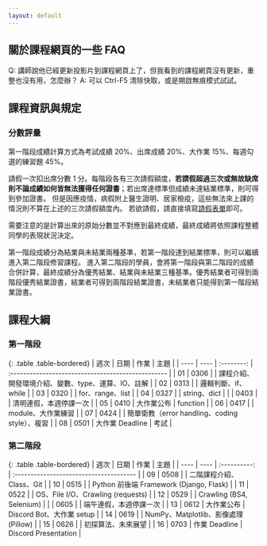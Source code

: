 ```yaml
---
layout: default
---
```

## 關於課程網頁的一些 FAQ

Q: 講師說他已經更新投影片到課程網頁上了，但我看到的課程網頁沒有更新，重整也沒有用，怎麼辦？
A: 可以 Ctrl-F5 清除快取，或是開啟無痕模式試試。

## 課程資訊與規定

### 分數評量

第一階段成績計算方式為考試成績 20%、出席成績 20%、大作業 15%、每週勾選的練習題 45%。

請假一次扣出席分數 1 分。每階段各有三次請假額度，**若請假超過三次或無故缺席則不論成績如何皆無法獲得任何證書**；若出席達標準但成績未達結業標準，則可得到參加證書。
但是因應疫情，病假附上醫生證明、居家檢疫，這些無法來上課的情況則不算在上述的三次請假額度內。
若欲請假，請直接填寫[請假表單](https://forms.gle/B2DsNQvKzjQQbja9A)即可。

需要注意的是計算出來的原始分數並不對應到最終成績，最終成績將依照課程整體同學的表現狀況決定。

第一階段成績分為結業與未結業兩種基準，若第一階段達到結業標準，則可以繼續進入第二階段修習課程。
進入第二階段的學員，會將第一階段與第二階段的成績合併計算，最終成績分為優秀結業、結業與未結業三種基準。優秀結業者可得到兩階段優秀結業證書，結業者可得到兩階段結業證書，未結業者只能得到第一階段結業證書。

## 課程大綱

### 第一階段

{: .table .table-bordered}
| 週次 | 日期 |    作業    | 主題                                               |
| ---- | ---- | :--------: | :------------------------------------------------- |
| 01   | 0306 |            | 課程介紹、開發環境介紹、變數、type、運算、IO、註解 |
| 02   | 0313 |            | 邏輯判斷、if、while                                |
| 03   | 0320 |            | for、range、list                                   |
| 04   | 0327 |            | string、dict                                       |
|      | 0403 |            | 清明連假，本週停課一次                             |
| 05   | 0410 | 大作業公布 | function                                           |
| 06   | 0417 |            | module、大作業練習                                 |
| 07   | 0424 |            | 簡單衛教（error handling、coding style）、複習     |
| 08   | 0501 | 大作業 Deadline | 考試                                               |

### 第二階段

{: .table .table-bordered}
| 週次 | 日期 |     作業     | 主題                                    |
| ---- | ---- | :----------: | :-------------------------------------- |
| 09   | 0508 |              | 二階課程介紹、Class、Git                |
| 10   | 0515 |              | Python 前後端 Framework (Django, Flask) |
| 11   | 0522 |              | OS、File I/O、Crawling (requests)       |
| 12   | 0529 |              | Crawling (BS4, Selenium)                |
|      | 0605 |              | 端午連假，本週停課一次                  |
| 13   | 0612 |  大作業公布  | Discord Bot、大作業 setup               |
| 14   | 0619 |              | NumPy、Matplotlib、影像處理 (Pillow)    |
| 15   | 0626 |              | 初探算法、未來展望                      |
| 16   | 0703 | 作業 Deadline | Discord Presentation                   |
